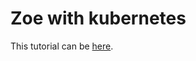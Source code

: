# Zoe with kubernetes

This tutorial can be [here](https://adevinta.github.io/zoe/tutorials/kubernetes).